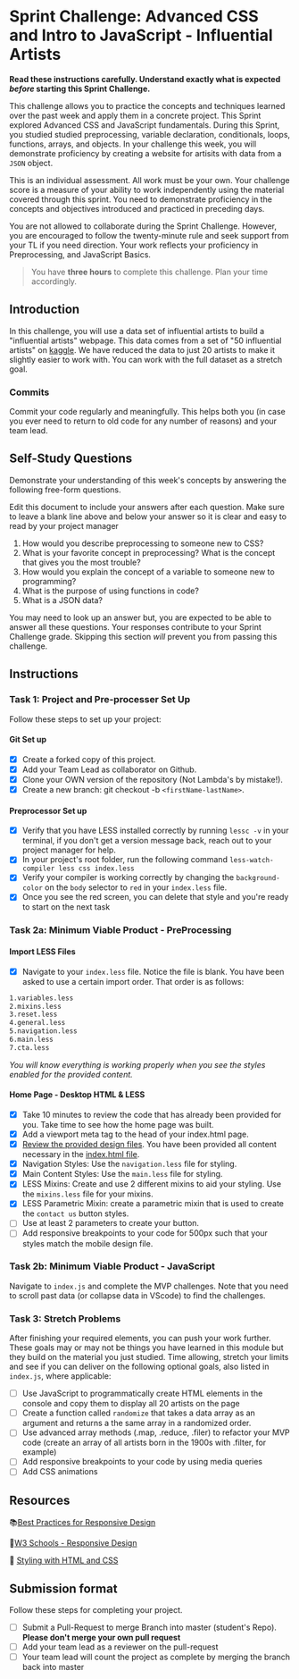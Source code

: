 # Sprint Challenge: Advanced CSS and Intro to JavaScript - Influential Artists

**Read these instructions carefully. Understand exactly what is expected _before_ starting this Sprint Challenge.**

This challenge allows you to practice the concepts and techniques learned over the past week and apply them in a concrete project. This Sprint explored Advanced CSS and JavaScript fundamentals. During this Sprint, you studied studied preprocessing, variable declaration, conditionals, loops, functions, arrays, and objects. In your challenge this week, you will demonstrate proficiency by creating a website for artisits with data from a `JSON` object.

This is an individual assessment. All work must be your own. Your challenge score is a measure of your ability to work independently using the material covered through this sprint. You need to demonstrate proficiency in the concepts and objectives introduced and practiced in preceding days.

You are not allowed to collaborate during the Sprint Challenge. However, you are encouraged to follow the twenty-minute rule and seek support from your TL if you need direction. Your work reflects your proficiency in Preprocessing, and JavaScript Basics.

> You have **three hours** to complete this challenge. Plan your time accordingly.

## Introduction

In this challenge, you will use a data set of influential artists to build a "influential artists" webpage. This data comes from a set of "50 influential artists" on [kaggle](https://www.kaggle.com/ikarus777/best-artworks-of-all-time). We have reduced the data to just 20 artists to make it slightly easier to work with. You can work with the full dataset as a stretch goal.

### Commits

Commit your code regularly and meaningfully. This helps both you (in case you ever need to return to old code for any number of reasons) and your team lead.

## Self-Study Questions

Demonstrate your understanding of this week's concepts by answering the following free-form questions.

Edit this document to include your answers after each question. Make sure to leave a blank line above and below your answer so it is clear and easy to read by your project manager

1. How would you describe preprocessing to someone new to CSS?
2. What is your favorite concept in preprocessing? What is the concept that gives you the most trouble?
3. How would you explain the concept of a variable to someone new to programming?
4. What is the purpose of using functions in code?
5. What is a JSON data?

You may need to look up an answer but, you are expected to be able to answer all these questions. Your responses contribute to your Sprint Challenge grade. Skipping this section _will_ prevent you from passing this challenge.

## Instructions

### Task 1: Project and Pre-processer Set Up

Follow these steps to set up your project:

#### Git Set up

- [x] Create a forked copy of this project.
- [x] Add your Team Lead as collaborator on Github.
- [x] Clone your OWN version of the repository (Not Lambda's by mistake!).
- [x] Create a new branch: git checkout -b `<firstName-lastName>`.

#### Preprocessor Set up

- [x] Verify that you have LESS installed correctly by running `lessc -v` in your terminal, if you don't get a version message back, reach out to your project manager for help.
- [x] In your project's root folder, run the following command `less-watch-compiler less css index.less`
- [x] Verify your compiler is working correctly by changing the `background-color` on the `body` selector to `red` in your `index.less` file.
- [x] Once you see the red screen, you can delete that style and you're ready to start on the next task

### Task 2a: Minimum Viable Product - PreProcessing

#### Import LESS Files

- [x] Navigate to your `index.less` file. Notice the file is blank. You have been asked to use a certain import order. That order is as follows:

```markdown
1.variables.less
2.mixins.less
3.reset.less
4.general.less
5.navigation.less
6.main.less
7.cta.less
```

_You will know everything is working properly when you see the styles enabled for the provided content._

#### Home Page - Desktop HTML & LESS

- [x] Take 10 minutes to review the code that has already been provided for you. Take time to see how the home page was built.
- [x] Add a viewport meta tag to the head of your index.html page.
- [x] [Review the provided design files](design/). You have been provided all content necessary in the [index.html file](index.html).
- [x] Navigation Styles: Use the `navigation.less` file for styling.
- [x] Main Content Styles: Use the `main.less` file for styling.
- [x] LESS Mixins: Create and use 2 different mixins to aid your styling. Use the `mixins.less` file for your mixins.
- [x] LESS Parametric Mixin: create a parametric mixin that is used to create the `contact us` button styles.
- [ ] Use at least 2 parameters to create your button.
- [ ] Add responsive breakpoints to your code for 500px such that your styles match the mobile design file.

### Task 2b: Minimum Viable Product - JavaScript

Navigate to `index.js` and complete the MVP challenges. Note that you need to scroll past data (or collapse data in VScode) to find the challenges.

### Task 3: Stretch Problems

After finishing your required elements, you can push your work further. These goals may or may not be things you have learned in this module but they build on the material you just studied. Time allowing, stretch your limits and see if you can deliver on the following optional goals, also listed in `index.js`, where applicable:

- [ ] Use JavaScript to programmatically create HTML elements in the console and copy them to display all 20 artists on the page
- [ ] Create a function called `randomize` that takes a data array as an argument and returns a the same array in a randomized order.
- [ ] Use advanced array methods (.map, .reduce, .filer) to refactor your MVP code (create an array of all artists born in the 1900s with .filter, for example)
- [ ] Add responsive breakpoints to your code by using media queries
- [ ] Add CSS animations

## Resources

📚[Best Practices for Responsive Design](https://www.browserstack.com/guide/responsive-design-breakpoints)

🤝[W3 Schools - Responsive Design](https://www.w3schools.com/html/html_responsive.asp)

👀 [Styling with HTML and CSS](https://www.w3schools.com/html/html_css.asp)

## Submission format

Follow these steps for completing your project.

- [ ] Submit a Pull-Request to merge <firstName-lastName> Branch into master (student's Repo). **Please don't merge your own pull request**
- [ ] Add your team lead as a reviewer on the pull-request
- [ ] Your team lead will count the project as complete by merging the branch back into master
